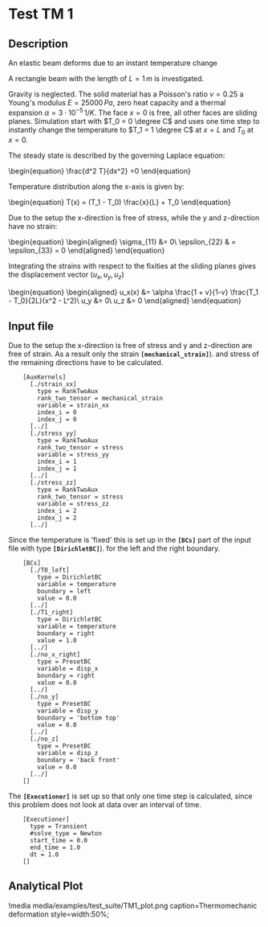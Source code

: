 # Test TM 1

## Description

An elastic beam deforms due to an instant temperature change

A rectangle beam with the length of $L = 1\,m$ is investigated.

Gravity is neglected. The solid material has a Poisson's ratio $v = 0.25$ a Young's modulus $E = 25000\,Pa$, zero heat capacity and a thermal expansion $\alpha = 3 \cdot 10^{-5} \, 1/K$.
The face $x = 0$ is free, all other faces are sliding planes. Simulation start with $T_0 = 0 \degree C$ and uses one time step to instantly change the temperature to $T_1 = 1 \degree C$ at $x = L$ and $T_0$ at $x = 0$.

The steady state is described by the governing Laplace equation:

\begin{equation}
\frac{d^2 T}{dx^2} =0
\end{equation}

Temperature distribution along the x-axis is given by:

\begin{equation}
T(x) = (T_1 - T_0) \frac{x}{L} + T_0
\end{equation}

Due to the setup the x-direction is free of stress, while the y and z-direction have no strain:

\begin{equation}
\begin{aligned}
\sigma_{11} &= 0\\
\epsilon_{22} & = \epsilon_{33} = 0
\end{aligned}
\end{equation}

Integrating the strains with respect to the fixities at the sliding planes gives the displacement vector $(u_x,u_y,u_z)$

\begin{equation}
\begin{aligned}
u_x(x) &= \alpha \frac{1 + v}{1-v} \frac{T_1 - T_0}{2L}(x^2 - L^2)\\
u_y &= 0\\
u_z &= 0
\end{aligned}
\end{equation}

## Input file

Due to the setup the x-direction is free of stress and y and z-direction are free of strain. As a result only the strain **`[mechanical_strain]`**). and stress of the remaining directions have to be calculated.

```
    [AuxKernels]
      [./strain_xx]
        type = RankTwoAux
        rank_two_tensor = mechanical_strain
        variable = strain_xx
        index_i = 0
        index_j = 0
      [../]
      [./stress_yy]
        type = RankTwoAux
        rank_two_tensor = stress
        variable = stress_yy
        index_i = 1
        index_j = 1
      [../]
      [./stress_zz]
        type = RankTwoAux
        rank_two_tensor = stress
        variable = stress_zz
        index_i = 2
        index_j = 2
      [../]
```

Since the temperature is 'fixed' this is set up in the **`[BCs]`** part of the input file with type **`[DirichletBC]`**). for the left and the right boundary.

```
    [BCs]
      [./T0_left]
        type = DirichletBC
        variable = temperature
        boundary = left
        value = 0.0
      [../]
      [./T1_right]
        type = DirichletBC
        variable = temperature
        boundary = right
        value = 1.0
      [../]
      [./no_x_right]
        type = PresetBC
        variable = disp_x
        boundary = right
        value = 0.0
      [../]
      [./no_y]
        type = PresetBC
        variable = disp_y
        boundary = 'bottom top'
        value = 0.0
      [../]
      [./no_z]
        type = PresetBC
        variable = disp_z
        boundary = 'back front'
        value = 0.0
      [../]
    []
```

The **`[Executioner]`** is set up so that only one time step is calculated, since this problem does not look at data over an interval of time.

```
    [Executioner]
      type = Transient
      #solve_type = Newton
      start_time = 0.0
      end_time = 1.0
      dt = 1.0
    []
```

## Analytical Plot

!media media/examples/test_suite/TM1_plot.png
       caption=Thermomechanic deformation
       style=width:50%;
